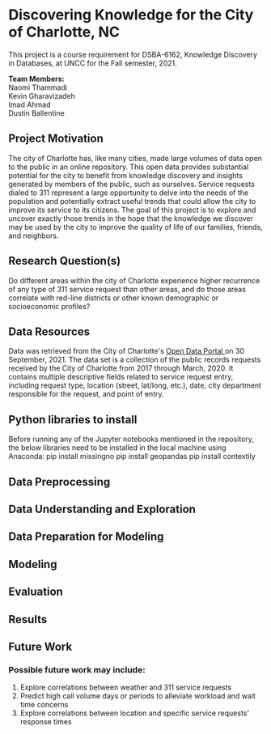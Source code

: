 # Discovering Knowledge for the City of Charlotte, NC
This project is a course requirement for DSBA-6162, Knowledge Discovery in Databases, at UNCC for the Fall semester, 2021.

<b>Team Members:</b> <br>
Naomi Thammadi <br>
Kevin Gharavizadeh <br>
Imad Ahmad <br>
Dustin Ballentine <br>

<h2> Project Motivation </h2>
The city of Charlotte has, like many cities, made large volumes of data open to the public in an online repository. This open data provides substantial potential for the city to benefit from knowledge discovery and insights generated by members of the public, such as ourselves. Service requests dialed to 311 represent a large opportunity to delve into the needs of the population and potentially extract useful trends that could allow the city to improve its service to its citizens. The goal of this project is to explore and uncover exactly those trends in the hope that the knowledge we discover may be used by the city to improve the quality of life of our families, friends, and neighbors.
<h2> Research Question(s) </h2>
Do different areas within the city of Charlotte experience higher recurrence of any type of 311 service request than other areas, and do those areas correlate with red-line districts or other known demographic or socioeconomic profiles?
<h2> Data Resources </h2>
Data was retrieved from the City of Charlotte's 
<a href="https://data.charlottenc.gov/datasets/charlotte::service-requests-311/about"> Open Data Portal </a> 
on 30 September, 2021. The data set is a collection of the public records requests received by the City of Charlotte from 2017 through March, 2020. It contains multiple descriptive fields related to service request entry, including request type, location (street, lat/long, etc.), date, city department responsible for the request, and point of entry.

<h2> Python libraries to install</h2>
Before running any of the Jupyter notebooks mentioned in the repository, the below libraries need to be installed in the local machine using Anaconda:
pip install missingno
pip install geopandas
pip install contextily
<h2> Data Preprocessing </h2>
<h2> Data Understanding and Exploration </h2>
<h2> Data Preparation for Modeling </h2>
<h2> Modeling </h2>
<h2> Evaluation </h2>
<h2> Results </h2>
<h2> Future Work </h2>
<h3> Possible future work may include:</h3>
<ol>
  <li>Explore correlations between weather and 311 service requests</li>
  <li>Predict high call volume days or periods to alleviate workload and wait time concerns</li>
  <li>Explore correlations between location and specific service requests' response times</li>
</ol>
